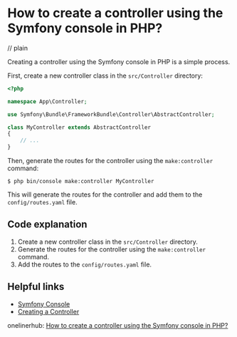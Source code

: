 # How to create a controller using the Symfony console in PHP?
// plain

Creating a controller using the Symfony console in PHP is a simple process.

First, create a new controller class in the `src/Controller` directory:
```php
<?php

namespace App\Controller;

use Symfony\Bundle\FrameworkBundle\Controller\AbstractController;

class MyController extends AbstractController
{
    // ...
}
```

Then, generate the routes for the controller using the `make:controller` command:
```
$ php bin/console make:controller MyController
```

This will generate the routes for the controller and add them to the `config/routes.yaml` file.

## Code explanation


1. Create a new controller class in the `src/Controller` directory.
2. Generate the routes for the controller using the `make:controller` command.
3. Add the routes to the `config/routes.yaml` file.

## Helpful links

- [Symfony Console](https://symfony.com/doc/current/console.html)
- [Creating a Controller](https://symfony.com/doc/current/controller.html)

onelinerhub: [How to create a controller using the Symfony console in PHP?](https://onelinerhub.com/php-symfony-console/how-to-create-a-controller-using-the-symfony-console-in-php)